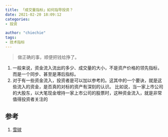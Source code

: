 ```yaml
---
title: 「成交量指标」如何指导投资？
date: 2021-02-20 18:09:12
categories: 
- 投资

author: "chiechie"
tags:
- 技术指标
---
```



 
> 做正确的事，顺便把钱给挣了。

1. 一般来说，资金流入流出的多少、成交量的大小，不是资产价格的领先指标，而是一个同步、甚至是滞后指标。
2. 对于有一些资金流入，投资者是可以加以参考的。这其中的一个要诀，就是这些流入的资金，是否真的对标的资产有深刻的认识。
   比如说，当一家上市公司的大股东，以大笔现金增持一家上市公司的股票时，这种资金流入，就是非常值得投资者关注的


## 参考
1. [雪球](https://xueqiu.com/1340904670/172198829)